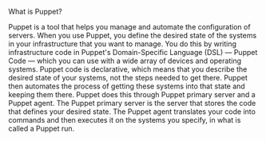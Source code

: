 What is Puppet?

Puppet is a tool that helps you manage and automate the configuration of servers.
When you use Puppet, you define the desired state of the systems in your infrastructure that you want to manage. You do this by writing infrastructure code in Puppet's Domain-Specific Language (DSL) — Puppet Code — which you can use with a wide array of devices and operating systems. Puppet code is declarative, which means that you describe the desired state of your systems, not the steps needed to get there. Puppet then automates the process of getting these systems into that state and keeping them there. Puppet does this through Puppet primary server and a Puppet agent. The Puppet primary server is the server that stores the code that defines your desired state. The Puppet agent translates your code into commands and then executes it on the systems you specify, in what is called a Puppet run.
